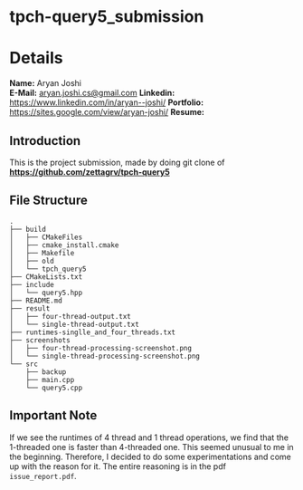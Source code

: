 # tpch-query5_submission

# Details
**Name:** Aryan Joshi    
**E-Mail:** aryan.joshi.cs@gmail.com
**Linkedin:** https://www.linkedin.com/in/aryan--joshi/
**Portfolio:** https://sites.google.com/view/aryan-joshi/
**Resume:** 

## Introduction
This is the project submission, made by doing git clone of **https://github.com/zettagrv/tpch-query5**

## File Structure
```
.
├── build
│   ├── CMakeFiles
│   ├── cmake_install.cmake
│   ├── Makefile
│   ├── old
│   └── tpch_query5
├── CMakeLists.txt
├── include
│   └── query5.hpp
├── README.md
├── result
│   ├── four-thread-output.txt
│   └── single-thread-output.txt
├── runtimes-singlle_and_four_threads.txt
├── screenshots
│   ├── four-thread-processing-screenshot.png
│   └── single-thread-processing-screenshot.png
└── src
    ├── backup
    ├── main.cpp
    └── query5.cpp
```
## Important Note
If we see the runtimes of 4 thread and 1 thread operations, we find that the 1-threaded one is faster than 4-threaded one. This seemed unusual to me in the beginning. Therefore, I decided to do some experimentations and come up with the reason for it.
The entire reasoning is in the pdf ```issue_report.pdf```.
